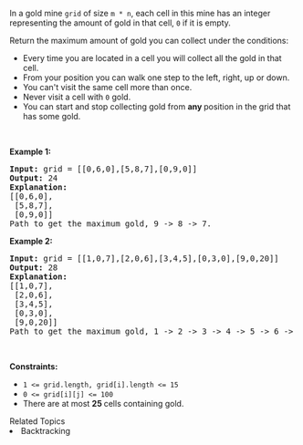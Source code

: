 <p>In a gold mine <code>grid</code>&nbsp;of size <code>m * n</code>,&nbsp;each cell in this mine has an integer representing the amount of gold&nbsp;in that cell,&nbsp;<code>0</code> if it is empty.</p>

<p>Return the maximum amount of gold you&nbsp;can collect under the conditions:</p>

<ul>
	<li>Every time you are located in a cell you will collect all the gold in that cell.</li>
	<li>From your position you can walk one step to the left, right, up or down.</li>
	<li>You can&#39;t visit the same cell more than once.</li>
	<li>Never visit a cell with&nbsp;<code>0</code> gold.</li>
	<li>You can start and stop collecting gold from&nbsp;<strong>any </strong>position in the grid that has some gold.</li>
</ul>

<p>&nbsp;</p>
<p><strong>Example 1:</strong></p>

<pre>
<strong>Input:</strong> grid = [[0,6,0],[5,8,7],[0,9,0]]
<strong>Output:</strong> 24
<strong>Explanation:</strong>
[[0,6,0],
 [5,8,7],
 [0,9,0]]
Path to get the maximum gold, 9 -&gt; 8 -&gt; 7.
</pre>

<p><strong>Example 2:</strong></p>

<pre>
<strong>Input:</strong> grid = [[1,0,7],[2,0,6],[3,4,5],[0,3,0],[9,0,20]]
<strong>Output:</strong> 28
<strong>Explanation:</strong>
[[1,0,7],
 [2,0,6],
 [3,4,5],
 [0,3,0],
 [9,0,20]]
Path to get the maximum gold, 1 -&gt; 2 -&gt; 3 -&gt; 4 -&gt; 5 -&gt; 6 -&gt; 7.
</pre>

<p>&nbsp;</p>
<p><strong>Constraints:</strong></p>

<ul>
	<li><code>1 &lt;= grid.length,&nbsp;grid[i].length &lt;= 15</code></li>
	<li><code>0 &lt;= grid[i][j] &lt;= 100</code></li>
	<li>There are at most <strong>25&nbsp;</strong>cells containing gold.</li>
</ul><div><div>Related Topics</div><div><li>Backtracking</li></div></div>